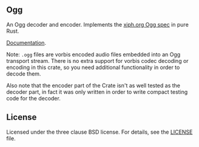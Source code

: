 ## Ogg

An Ogg decoder and encoder. Implements the [xiph.org Ogg spec](https://www.xiph.org/vorbis/doc/framing.html) in pure Rust.

[Documentation](https://docs.rs/ogg/0.3.1).

Note: `.ogg` files are vorbis encoded audio files embedded into an Ogg transport stream.
There is no extra support for vorbis codec decoding or encoding in this crate,
so you need additional functionality in order to decode them.

Also note that the encoder part of the Crate isn't as well tested as the decoder part,
in fact it was only written in order to write compact testing code for the decoder.

## License

Licensed under the three clause BSD license. For details, see the [LICENSE](LICENSE) file.
